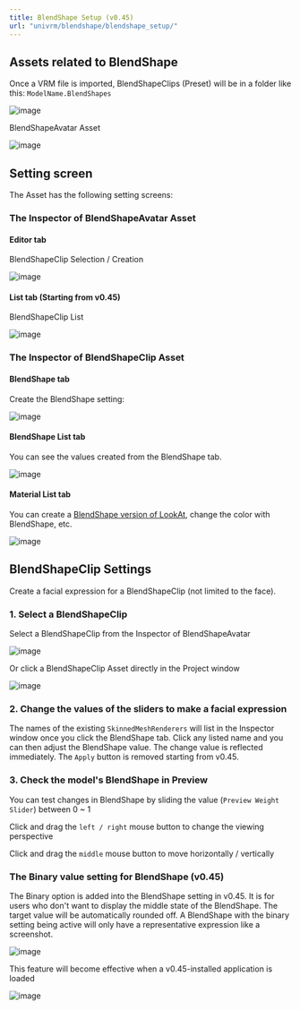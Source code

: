 ```yaml
---
title: BlendShape Setup (v0.45)
url: "univrm/blendshape/blendshape_setup/"
---
```


## Assets related to BlendShape
Once a VRM file is imported, BlendShapeClips (Preset) will be in a folder like this: `ModelName.BlendShapes`

![image](/images/wiki/blendshapeclip_assets.png)

BlendShapeAvatar Asset

![image](/images/wiki/blendshapeavatar.png)

## Setting screen
The Asset has the following setting screens:

### The Inspector of BlendShapeAvatar Asset

#### Editor tab

BlendShapeClip Selection / Creation

![image](/images/wiki/select_blendshapeavatar.png)

#### List tab (Starting from v0.45)

BlendShapeClip List

![image](/images/wiki/list.png)

### The Inspector of BlendShapeClip Asset

#### BlendShape tab

Create the BlendShape setting:

![image](/images/wiki/alicia_binary.png)

#### BlendShape List tab

You can see the values created from the BlendShape tab.

![image](/images/wiki/blendshape_angry.png)

#### Material List tab

You can create a [BlendShape version of LookAt](../lookat_settings), change the color with BlendShape, etc.

![image](/images/wiki/material_color.png)

## BlendShapeClip Settings

Create a facial expression for a BlendShapeClip (not limited to the face).

### 1. Select a BlendShapeClip
Select a BlendShapeClip from the Inspector of BlendShapeAvatar

![image](/images/wiki/select_blendshapeavatar.png)

Or click a BlendShapeClip Asset directly in the Project window

![image](/images/wiki/select_blendshapeclip.png)


### 2. Change the values of the sliders to make a facial expression

The names of the existing `SkinnedMeshRenderers` will list in the Inspector window once you click the BlendShape tab.
Click any listed name and you can then adjust the BlendShape value.
The change value is reflected immediately.
The `Apply` button is removed starting from v0.45.

### 3. Check the model's BlendShape in Preview 

You can test changes in BlendShape by sliding the value (`Preview Weight Slider`) between 0 ~ 1

Click and drag the `left / right` mouse button to change the viewing perspective

Click and drag the `middle` mouse button to move horizontally / vertically

### The Binary value setting for BlendShape (v0.45)

The Binary option is added into the BlendShape setting in v0.45. It is for users who don't want to display the middle state of the BlendShape. The target value will be automatically rounded off. A BlendShape with the binary setting being active will only have a representative expression like a screenshot.

![image](/images/wiki/alicia_binary.png)

This feature will become effective when a v0.45-installed application is loaded

![image](/images/wiki/binary.png)
